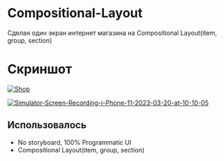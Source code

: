 # Compositional-Layout
Cделан один экран интернет магазина на Compositional Layout(item, group, section) 

# Скриншот
<a href="https://ibb.co/6Nv85zd"><img src="https://i.ibb.co/9Gwhj6M/Shop.png" alt="Shop" border="0"></a>


<a href="https://ibb.co/R3TfRYW"><img src="https://i.ibb.co/2v3xGWB/Simulator-Screen-Recording-i-Phone-11-2023-03-20-at-10-10-05.gif" alt="Simulator-Screen-Recording-i-Phone-11-2023-03-20-at-10-10-05" border="0"></a>

## **Использовалось**
- No storyboard, 100% Programmatic UI
- Compositional Layout(item, group, section) 
